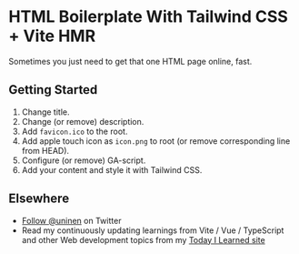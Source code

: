# HTML Boilerplate With Tailwind CSS + Vite HMR

Sometimes you just need to get that one HTML page online, fast.

## Getting Started

1. Change title.
2. Change (or remove) description.
3. Add `favicon.ico` to the root.
4. Add apple touch icon as `icon.png` to root (or remove corresponding line from HEAD).
5. Configure (or remove) GA-script.
6. Add your content and style it with Tailwind CSS.

## Elsewhere

- [Follow @uninen](https://twitter.com/uninen) on Twitter
- Read my continuously updating learnings from Vite / Vue / TypeScript and other Web development topics from my [Today I Learned site](https://til.unessa.net/)
